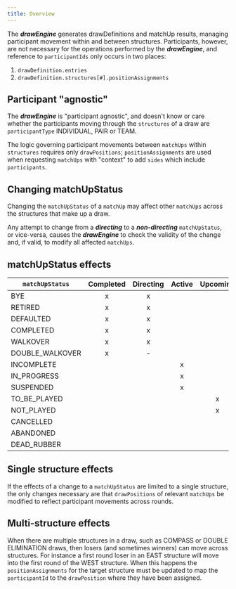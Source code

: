 ```yaml
---
title: Overview
---
```


The **_drawEngine_** generates drawDefinitions and matchUp results, managing participant movement within and between structures. Participants, however, are not necessary for the operations performed by the **_drawEngine_**, and reference to `participantIds` only occurs in two places:

1. `drawDefinition.entries`
2. `drawDefinition.structures[#].positionAssignments`

## Participant "agnostic"

The **_drawEngine_** is "participant agnostic", and doesn't know or care whether the participants moving through the `structures` of a draw are `participantType` INDIVIDUAL, PAIR or TEAM.

The logic governing participant movements between `matchUps` within `structures` requires only `drawPositions`; `positionAssignments` are used when requesting `matchUps` with "context" to add `sides` which include `participants`.

## Changing matchUpStatus

Changing the `matchUpStatus` of a `matchUp` may affect other `matchUps` across the structures that make up a draw.

Any attempt to change from a **_directing_** to a **_non-directing_** `matchUpStatus`, or vice-versa, causes the **_drawEngine_** to check the validity of the change and, if valid, to modify all affected `matchUps`.

## matchUpStatus effects

| `matchUpStatus` | Completed | Directing | Active | Upcoming |
| --------------- | :-------: | :-------: | :----: | :------: |
| BYE             |     x     |     x     |        |          |
| RETIRED         |     x     |     x     |        |          |
| DEFAULTED       |     x     |     x     |        |          |
| COMPLETED       |     x     |     x     |        |          |
| WALKOVER        |     x     |     x     |        |          |
| DOUBLE_WALKOVER |     x     |     -     |        |          |
| INCOMPLETE      |           |           |   x    |          |
| IN_PROGRESS     |           |           |   x    |          |
| SUSPENDED       |           |           |   x    |          |
| TO_BE_PLAYED    |           |           |        |    x     |
| NOT_PLAYED      |           |           |        |    x     |
| CANCELLED       |           |           |        |          |
| ABANDONED       |           |           |        |          |
| DEAD_RUBBER     |           |           |        |          |

## Single structure effects

If the effects of a change to a `matchUpStatus` are limited to a single structure, the only changes necessary are that `drawPositions` of relevant `matchUps` be modified to reflect participant movements across rounds.

## Multi-structure effects

When there are multiple structures in a draw, such as COMPASS or DOUBLE ELIMINATION draws, then losers (and sometimes winners) can move across structures. For instance a first round loser in an EAST structure will move into the first round of the WEST structure. When this happens the `positionAssignments` for the target structure must be updated to map the `participantId` to the `drawPosition` where they have been assigned.
